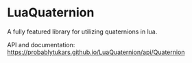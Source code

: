# LuaQuaternion
A fully featured library for utilizing quaternions in lua.

API and documentation:
https://probablytukars.github.io/LuaQuaternion/api/Quaternion
